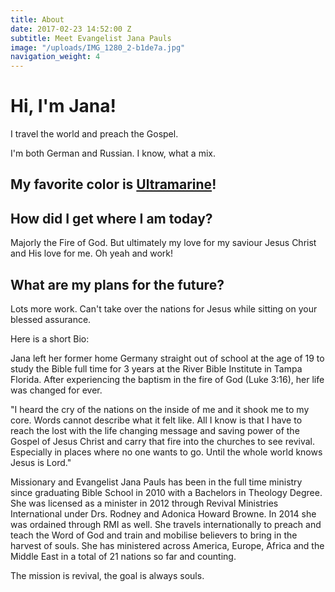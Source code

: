 ```yaml
---
title: About
date: 2017-02-23 14:52:00 Z
subtitle: Meet Evangelist Jana Pauls
image: "/uploads/IMG_1280_2-b1de7a.jpg"
navigation_weight: 4
---
```


# Hi, I'm Jana!

I travel the world and preach the Gospel.

I'm both German and Russian. I know, what a mix.

## My favorite color is [Ultramarine](https://en.wikipedia.org/wiki/Ultramarine)!

## How did I get where I am today?

Majorly the Fire of God. But ultimately my love for my saviour Jesus Christ and His love for me.
Oh yeah and work!

## What are my plans for the future?

Lots more work. Can't take over the nations for Jesus while sitting on your blessed assurance.   


Here is a short Bio:

Jana left her former home Germany straight out of school at the age of 19 to study the Bible full time for 3 years at the River Bible Institute in Tampa Florida. After experiencing the baptism in the fire of God (Luke 3:16), her life was changed for ever.

"I heard the cry of the nations on the inside of me and it shook me to my core. Words cannot describe what it felt like. All I know is that I have to reach the lost with the life changing message and saving power of the Gospel of Jesus Christ and carry that fire into the churches to see revival. Especially in places where no one wants to go. Until the whole world knows Jesus is Lord."

Missionary and Evangelist Jana Pauls has been in the full time ministry since graduating Bible School in 2010 with a Bachelors in Theology Degree. 
She was licensed as a minister in 2012 through Revival Ministries International under Drs. Rodney and Adonica Howard Browne. 
In 2014 she was ordained through RMI as well.
She travels internationally to preach and teach the Word of God and train and mobilise believers to bring in the harvest of souls. 
She has ministered across America, Europe, Africa and the Middle East in a total of 21 nations so far and counting.

The mission is revival, the goal is always souls.